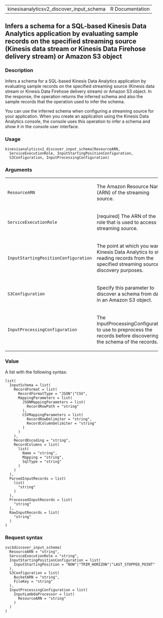<table style="width: 100%;">
<tbody>
<tr class="odd">
<td>kinesisanalyticsv2_discover_input_schema</td>
<td style="text-align: right;">R Documentation</td>
</tr>
</tbody>
</table>

## Infers a schema for a SQL-based Kinesis Data Analytics application by evaluating sample records on the specified streaming source (Kinesis data stream or Kinesis Data Firehose delivery stream) or Amazon S3 object

### Description

Infers a schema for a SQL-based Kinesis Data Analytics application by
evaluating sample records on the specified streaming source (Kinesis
data stream or Kinesis Data Firehose delivery stream) or Amazon S3
object. In the response, the operation returns the inferred schema and
also the sample records that the operation used to infer the schema.

You can use the inferred schema when configuring a streaming source for
your application. When you create an application using the Kinesis Data
Analytics console, the console uses this operation to infer a schema and
show it in the console user interface.

### Usage

    kinesisanalyticsv2_discover_input_schema(ResourceARN,
      ServiceExecutionRole, InputStartingPositionConfiguration,
      S3Configuration, InputProcessingConfiguration)

### Arguments

<table>
<colgroup>
<col style="width: 35%" />
<col style="width: 65%" />
</colgroup>
<tbody>
<tr class="odd">
<td><code
id="kinesisanalyticsv2_discover_input_schema_:_ResourceARN">ResourceARN</code></td>
<td><p>The Amazon Resource Name (ARN) of the streaming source.</p></td>
</tr>
<tr class="even">
<td><code
id="kinesisanalyticsv2_discover_input_schema_:_ServiceExecutionRole">ServiceExecutionRole</code></td>
<td><p>[required] The ARN of the role that is used to access the
streaming source.</p></td>
</tr>
<tr class="odd">
<td><code
id="kinesisanalyticsv2_discover_input_schema_:_InputStartingPositionConfiguration">InputStartingPositionConfiguration</code></td>
<td><p>The point at which you want Kinesis Data Analytics to start
reading records from the specified streaming source discovery
purposes.</p></td>
</tr>
<tr class="even">
<td><code
id="kinesisanalyticsv2_discover_input_schema_:_S3Configuration">S3Configuration</code></td>
<td><p>Specify this parameter to discover a schema from data in an
Amazon S3 object.</p></td>
</tr>
<tr class="odd">
<td><code
id="kinesisanalyticsv2_discover_input_schema_:_InputProcessingConfiguration">InputProcessingConfiguration</code></td>
<td><p>The InputProcessingConfiguration to use to preprocess the records
before discovering the schema of the records.</p></td>
</tr>
</tbody>
</table>

### Value

A list with the following syntax:

    list(
      InputSchema = list(
        RecordFormat = list(
          RecordFormatType = "JSON"|"CSV",
          MappingParameters = list(
            JSONMappingParameters = list(
              RecordRowPath = "string"
            ),
            CSVMappingParameters = list(
              RecordRowDelimiter = "string",
              RecordColumnDelimiter = "string"
            )
          )
        ),
        RecordEncoding = "string",
        RecordColumns = list(
          list(
            Name = "string",
            Mapping = "string",
            SqlType = "string"
          )
        )
      ),
      ParsedInputRecords = list(
        list(
          "string"
        )
      ),
      ProcessedInputRecords = list(
        "string"
      ),
      RawInputRecords = list(
        "string"
      )
    )

### Request syntax

    svc$discover_input_schema(
      ResourceARN = "string",
      ServiceExecutionRole = "string",
      InputStartingPositionConfiguration = list(
        InputStartingPosition = "NOW"|"TRIM_HORIZON"|"LAST_STOPPED_POINT"
      ),
      S3Configuration = list(
        BucketARN = "string",
        FileKey = "string"
      ),
      InputProcessingConfiguration = list(
        InputLambdaProcessor = list(
          ResourceARN = "string"
        )
      )
    )
